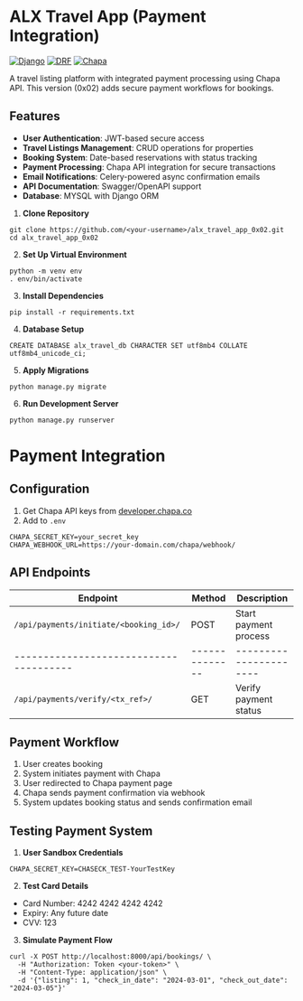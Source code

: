 # ALX Travel App (Payment Integration)

[![Django](https://img.shields.io/badge/Django-4.2-brightgreen)](https://www.djangoproject.com/)
[![DRF](https://img.shields.io/badge/DRF-3.14-blue)](https://www.django-rest-framework.org/)
[![Chapa](https://img.shields.io/badge/Payment-Chapa_API-orange)](https://developer.chapa.co/)

A travel listing platform with integrated payment processing using Chapa API. This version (0x02) adds secure payment workflows for bookings.

## Features

- **User Authentication**: JWT-based secure access
- **Travel Listings Management**: CRUD operations for properties
- **Booking System**: Date-based reservations with status tracking
- **Payment Processing**: Chapa API integration for secure transactions
- **Email Notifications**: Celery-powered async confirmation emails
- **API Documentation**: Swagger/OpenAPI support
- **Database**: MYSQL with Django ORM

1. **Clone Repository**
```
git clone https://github.com/<your-username>/alx_travel_app_0x02.git
cd alx_travel_app_0x02
```
2. **Set Up Virtual Environment**
```
python -m venv env
. env/bin/activate
```

3. **Install Dependencies**
```
pip install -r requirements.txt
```

4. **Database Setup**
```
CREATE DATABASE alx_travel_db CHARACTER SET utf8mb4 COLLATE utf8mb4_unicode_ci;
```

5. **Apply Migrations**
```
python manage.py migrate
```

6. **Run Development Server**
```
python manage.py runserver
```

# Payment Integration

## Configuration

1. Get Chapa API keys from [developer.chapa.co](https://developer.chapa.co)
2. Add to `.env`

```
CHAPA_SECRET_KEY=your_secret_key
CHAPA_WEBHOOK_URL=https://your-domain.com/chapa/webhook/
```
## API Endpoints


Endpoint                              |Method        |Description           |
--------------------------------------|--------------|----------------------|
`/api/payments/initiate/<booking_id>/`|   POST       | Start payment process|
--------------------------------------|--------------|----------------------|
`/api/payments/verify/<tx_ref>/`      |   GET        | Verify payment status|

## Payment Workflow

1. User creates booking
2. System initiates payment with Chapa
3. User redirected to Chapa payment page
4. Chapa sends payment confirmation via webhook
5. System updates booking status and sends confirmation email

## Testing Payment System
1. **User Sandbox Credentials**
```
CHAPA_SECRET_KEY=CHASECK_TEST-YourTestKey
```

2. **Test Card Details**
- Card Number: 4242 4242 4242 4242
- Expiry: Any future date
- CVV: 123

3. **Simulate Payment Flow**
```
curl -X POST http://localhost:8000/api/bookings/ \
  -H "Authorization: Token <your-token>" \
  -H "Content-Type: application/json" \
  -d '{"listing": 1, "check_in_date": "2024-03-01", "check_out_date": "2024-03-05"}'
```
